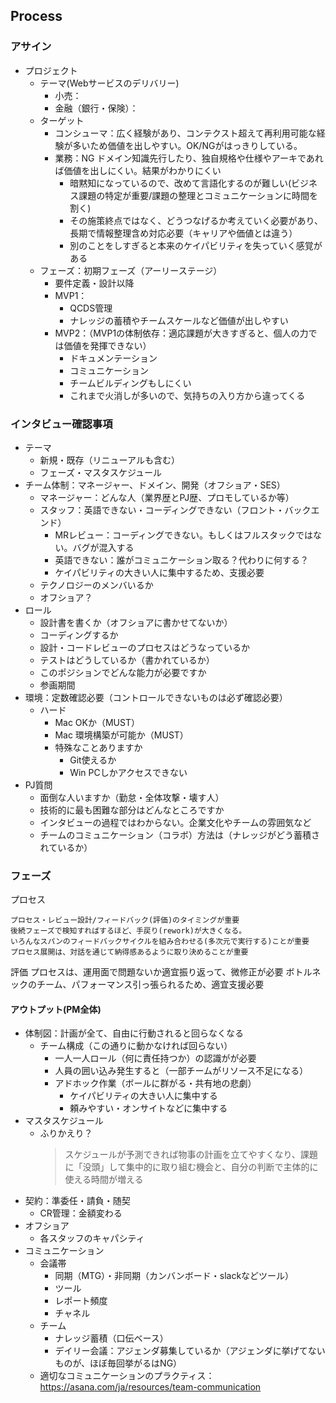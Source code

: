 ## Process
### アサイン
- プロジェクト
  - テーマ(Webサービスのデリバリー) 
    - 小売：
    - 金融（銀行・保険）：
  - ターゲット
    - コンシューマ：広く経験があり、コンテクスト超えて再利用可能な経験が多いため価値を出しやすい。OK/NGがはっきりしている。
    - 業務：NG ドメイン知識先行したり、独自規格や仕様やアーキであれば価値を出しにくい。結果がわかりにくい
      - 暗黙知になっているので、改めて言語化するのが難しい(ビジネス課題の特定が重要/課題の整理とコミュニケーションに時間を割く) 
      - その施策終点ではなく、どうつなげるか考えていく必要があり、長期で情報整理含め対応必要（キャリアや価値とは違う）
      - 別のことをしすぎると本来のケイパビリティを失っていく感覚がある
  - フェーズ：初期フェーズ（アーリーステージ）
    - 要件定義・設計以降
    - MVP1：
      - QCDS管理
      - ナレッジの蓄積やチームスケールなど価値が出しやすい
    - MVP2：（MVP1の体制依存：適応課題が大きすぎると、個人の力では価値を発揮できない）
      - ドキュメンテーション
      - コミュニケーション
      - チームビルディングもしにくい
      - これまで火消しが多いので、気持ちの入り方から違ってくる

### インタビュー確認事項
- テーマ
  - 新規・既存（リニューアルも含む）
  - フェーズ・マスタスケジュール
- チーム体制：マネージャー、ドメイン、開発（オフショア・SES）
  - マネージャー：どんな人（業界歴とPJ歴、プロモしているか等）
  - スタッフ：英語できない・コーディングできない（フロント・バックエンド）
    - MRレビュー：コーディングできない。もしくはフルスタックではない。バグが混入する
    - 英語できない：誰がコミュニケーション取る？代わりに何する？
    - ケイパビリティの大きい人に集中するため、支援必要
  - テクノロジーのメンバいるか
  - オフショア？
- ロール
  - 設計書を書くか（オフショアに書かせてないか）
  - コーディングするか
  - 設計・コードレビューのプロセスはどうなっているか
  - テストはどうしているか（書かれているか）
  - このポジションでどんな能力が必要ですか
  - 参画期間
- 環境：定数確認必要（コントロールできないものは必ず確認必要）
  - ハード
    - Mac OKか（MUST）
    - Mac 環境構築が可能か（MUST）
    - 特殊なことありますか
      - Git使えるか
      - Win PCしかアクセスできない
- PJ質問
  - 面倒な人いますか（勤怠・全体攻撃・壊す人）
  - 技術的に最も困難な部分はどんなところですか
  - インタビューの過程ではわからない。企業文化やチームの雰囲気など
  - チームのコミュニケーション（コラボ）方法は（ナレッジがどう蓄積されているか）

### フェーズ
プロセス

    プロセス・レビュー設計/フィードバック(評価)のタイミングが重要
    後続フェーズで検知すればするほど、手戻り(rework)が大きくなる。
    いろんなスパンのフィードバックサイクルを組み合わせる(多次元で実行する)ことが重要
    プロセス展開は、対話を通じて納得感あるように取り決めることが重要

評価
    プロセスは、運用面で問題ないか適宜振り返って、微修正が必要
    ボトルネックのチーム、パフォーマンス引っ張られるため、適宜支援必要

#### アウトプット(PM全体)
- 体制図：計画が全て、自由に行動されると回らなくなる
  - チーム構成（この通りに動かなければ回らない）
    - 一人一人ロール（何に責任持つか）の認識がが必要
    - 人員の囲い込み発生すると（一部チームがリソース不足になる）
    - アドホック作業（ボールに群がる・共有地の悲劇）
      - ケイパビリティの大きい人に集中する
      - 頼みやすい・オンサイトなどに集中する
- マスタスケジュール
  - ふりかえり？
    > スケジュールが予測できれば物事の計画を立てやすくなり、課題に「没頭」して集中的に取り組む機会と、自分の判断で主体的に使える時間が増える
- 契約：準委任・請負・随契
  - CR管理：金額変わる
- オフショア
  - 各スタッフのキャパシティ
- コミュニケーション
  - 会議帯
    - 同期（MTG）・非同期（カンバンボード・slackなどツール）
    - ツール
    - レポート頻度
    - チャネル
  - チーム
    - ナレッジ蓄積（口伝ベース）
    - デイリー会議：アジェンダ募集しているか（アジェンダに挙げてないものが、ほぼ毎回挙がるはNG）
  - 適切なコミュニケーションのプラクティス：https://asana.com/ja/resources/team-communication